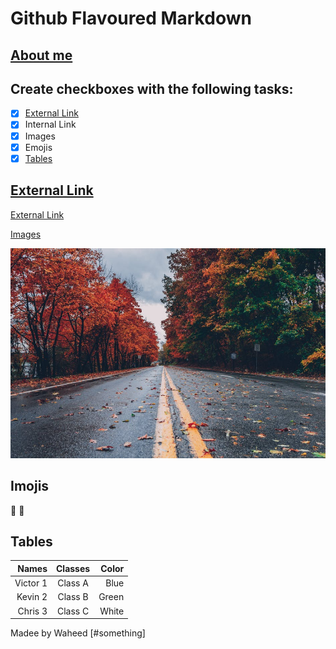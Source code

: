 # Github Flavoured Markdown
## [About me](#something)

## Create checkboxes with the following tasks:  
- [x] [External Link](#External-Link)
- [x] Internal Link
- [x] Images
- [x] Emojis
- [x] [Tables](#Tables)

## [External Link](#Create-checkboxes-with-the-following-tasks)




[External Link](https://help.github.com/en)

[Images](#Images)

![image1](/folder/photo-1.jpeg)

## Imojis
🍎
🥉

## Tables

|Names|Classes|Color|
|-----:|:-----:|----:|
|Victor 1| Class A|Blue|
|Kevin 2| Class B|Green|
|Chris 3| Class C|White|

Madee by Waheed [#something]


